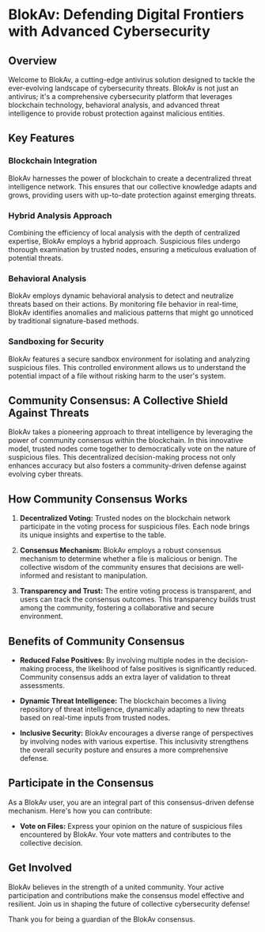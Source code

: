 # BlokAv: Defending Digital Frontiers with Advanced Cybersecurity

## Overview

Welcome to BlokAv, a cutting-edge antivirus solution designed to tackle the ever-evolving landscape of cybersecurity threats. BlokAv is not just an antivirus; it's a comprehensive cybersecurity platform that leverages blockchain technology, behavioral analysis, and advanced threat intelligence to provide robust protection against malicious entities.

## Key Features

### Blockchain Integration

BlokAv harnesses the power of blockchain to create a decentralized threat intelligence network. This ensures that our collective knowledge adapts and grows, providing users with up-to-date protection against emerging threats.

### Hybrid Analysis Approach

Combining the efficiency of local analysis with the depth of centralized expertise, BlokAv employs a hybrid approach. Suspicious files undergo thorough examination by trusted nodes, ensuring a meticulous evaluation of potential threats.

### Behavioral Analysis

BlokAv employs dynamic behavioral analysis to detect and neutralize threats based on their actions. By monitoring file behavior in real-time, BlokAv identifies anomalies and malicious patterns that might go unnoticed by traditional signature-based methods.

### Sandboxing for Security

BlokAv features a secure sandbox environment for isolating and analyzing suspicious files. This controlled environment allows us to understand the potential impact of a file without risking harm to the user's system.

## Community Consensus: A Collective Shield Against Threats

BlokAv takes a pioneering approach to threat intelligence by leveraging the power of community consensus within the blockchain. In this innovative model, trusted nodes come together to democratically vote on the nature of suspicious files. This decentralized decision-making process not only enhances accuracy but also fosters a community-driven defense against evolving cyber threats.

## How Community Consensus Works

1. **Decentralized Voting:** Trusted nodes on the blockchain network participate in the voting process for suspicious files. Each node brings its unique insights and expertise to the table.

2. **Consensus Mechanism:** BlokAv employs a robust consensus mechanism to determine whether a file is malicious or benign. The collective wisdom of the community ensures that decisions are well-informed and resistant to manipulation.

3. **Transparency and Trust:** The entire voting process is transparent, and users can track the consensus outcomes. This transparency builds trust among the community, fostering a collaborative and secure environment.

## Benefits of Community Consensus

- **Reduced False Positives:** By involving multiple nodes in the decision-making process, the likelihood of false positives is significantly reduced. Community consensus adds an extra layer of validation to threat assessments.

- **Dynamic Threat Intelligence:** The blockchain becomes a living repository of threat intelligence, dynamically adapting to new threats based on real-time inputs from trusted nodes.

- **Inclusive Security:** BlokAv encourages a diverse range of perspectives by involving nodes with various expertise. This inclusivity strengthens the overall security posture and ensures a more comprehensive defense.

## Participate in the Consensus

As a BlokAv user, you are an integral part of this consensus-driven defense mechanism. Here's how you can contribute:

- **Vote on Files:** Express your opinion on the nature of suspicious files encountered by BlokAv. Your vote matters and contributes to the collective decision.

## Get Involved

BlokAv believes in the strength of a united community. Your active participation and contributions make the consensus model effective and resilient. Join us in shaping the future of collective cybersecurity defense!

Thank you for being a guardian of the BlokAv consensus.
